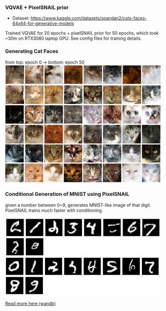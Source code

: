 ### VQVAE + PixelSNAIL prior

- Dataset: https://www.kaggle.com/datasets/spandan2/cats-faces-64x64-for-generative-models

Trained VQVAE for 20 epochs + pixelSNAIL prior for 50 epochs, which took ~30m on RTX3080 laptop GPU.
See config files for training details.

### Generating Cat Faces

from top: epoch 0 -> bottom: epoch 50
![cat_epochs](git_imgs/cat_generated.png)

### Conditional Generation of MNIST using PixelSNAIL
given a number between 0~9, generates MNIST-like image of that digit. PixelSNAIL trains much faster with conditioning.

![mnist_conditional](git_imgs/handwritten_conditional.png)


[Read more here (wandb)](https://wandb.ai/cvl2023/PixelCNN_VQVAE/reports/VQVAE-and-PixelSNAIL-Decoder--Vmlldzo2ODI4MDQ3)

